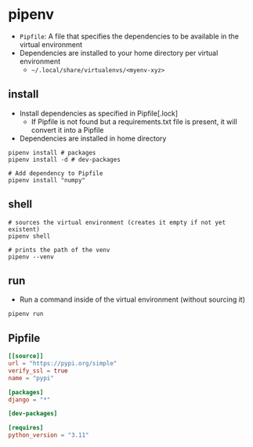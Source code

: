 # pipenv

- `Pipfile`: A file that specifies the dependencies to be available in the virtual environment
- Dependencies are installed to your home directory per virtual environment
  - `~/.local/share/virtualenvs/<myenv-xyz>`

## install

- Install dependencies as specified in Pipfile[.lock]
  - If Pipfile is not found but a requirements.txt file is present, it will convert it into a Pipfile
- Dependencies are installed in home directory

```shell
pipenv install # packages
pipenv install -d # dev-packages

# Add dependency to Pipfile
pipenv install "numpy"
```

## shell

```shell
# sources the virtual environment (creates it empty if not yet existent)
pipenv shell

# prints the path of the venv
pipenv --venv
```

## run

- Run a command inside of the virtual environment (without sourcing it)

```shell
pipenv run
```

## Pipfile

```toml
[[source]]
url = "https://pypi.org/simple"
verify_ssl = true
name = "pypi"

[packages]
django = "*"

[dev-packages]

[requires]
python_version = "3.11"
```
